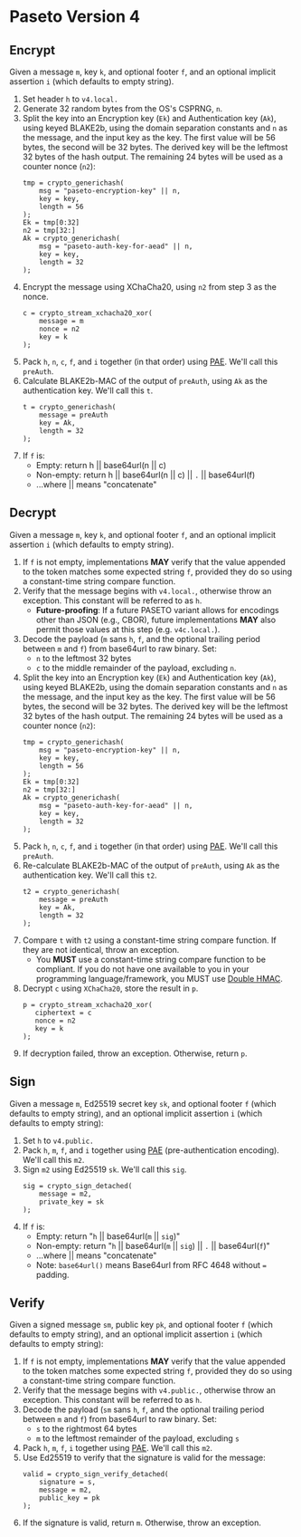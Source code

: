 # Paseto Version 4

## Encrypt

Given a message `m`, key `k`, and optional footer `f`, and an optional
implicit assertion `i` (which defaults to empty string).

1. Set header `h` to `v4.local.`
2. Generate 32 random bytes from the OS's CSPRNG, `n`.
3. Split the key into an Encryption key (`Ek`) and Authentication key (`Ak`),
   using keyed BLAKE2b, using the domain separation constants and `n` as the
   message, and the input key as the key. The first value will be 56 bytes,
   the second will be 32 bytes.
   The derived key will be the leftmost 32 bytes of the hash output.
   The remaining 24 bytes will be used as a counter nonce (`n2`):
   ```
   tmp = crypto_generichash(
       msg = "paseto-encryption-key" || n,
       key = key,
       length = 56
   );
   Ek = tmp[0:32]
   n2 = tmp[32:]
   Ak = crypto_generichash(
       msg = "paseto-auth-key-for-aead" || n,
       key = key,
       length = 32
   );
   ```
4. Encrypt the message using XChaCha20, using `n2` from step 3 as the nonce.
   ```
   c = crypto_stream_xchacha20_xor(
       message = m
       nonce = n2
       key = k
   );
   ```
5. Pack `h`, `n`, `c`, `f`, and `i` together (in that order) using
   [PAE](https://github.com/paragonie/paseto/blob/master/docs/01-Protocol-Versions/Common.md#authentication-padding).
   We'll call this `preAuth`.
6. Calculate BLAKE2b-MAC of the output of `preAuth`, using `Ak` as the
   authentication key. We'll call this `t`.
   ```
   t = crypto_generichash(
       message = preAuth
       key = Ak,
       length = 32
   );
   ```
7. If `f` is:
    * Empty: return h || base64url(n || c)
    * Non-empty: return h || base64url(n || c) || `.` || base64url(f)
    * ...where || means "concatenate"

## Decrypt

Given a message `m`, key `k`, and optional footer `f`, and an optional
implicit assertion `i` (which defaults to empty string).

1. If `f` is not empty, implementations **MAY** verify that the value appended
   to the token matches some expected string `f`, provided they do so using a
   constant-time string compare function.
2. Verify that the message begins with `v4.local.`, otherwise throw an
   exception. This constant will be referred to as `h`.
   * **Future-proofing**: If a future PASETO variant allows for encodings other
     than JSON (e.g., CBOR), future implementations **MAY** also permit those 
     values at this step (e.g. `v4c.local.`).
3. Decode the payload (`m` sans `h`, `f`, and the optional trailing period
   between `m` and `f`) from base64url to raw binary. Set:
    * `n` to the leftmost 32 bytes
    * `c` to the middle remainder of the payload, excluding `n`.
4. Split the key into an Encryption key (`Ek`) and Authentication key (`Ak`),
   using keyed BLAKE2b, using the domain separation constants and `n` as the
   message, and the input key as the key. The first value will be 56 bytes,
   the second will be 32 bytes.
   The derived key will be the leftmost 32 bytes of the hash output.
   The remaining 24 bytes will be used as a counter nonce (`n2`):
   ```
   tmp = crypto_generichash(
       msg = "paseto-encryption-key" || n,
       key = key,
       length = 56
   );
   Ek = tmp[0:32]
   n2 = tmp[32:]
   Ak = crypto_generichash(
       msg = "paseto-auth-key-for-aead" || n,
       key = key,
       length = 32
   );
   ```
4. Pack `h`, `n`, `c`, `f`, and `i` together (in that order) using
   [PAE](https://github.com/paragonie/paseto/blob/master/docs/01-Protocol-Versions/Common.md#authentication-padding).
   We'll call this `preAuth`.
5. Re-calculate BLAKE2b-MAC of the output of `preAuth`, using `Ak` as the
   authentication key. We'll call this `t2`.
   ```
   t2 = crypto_generichash(
       message = preAuth
       key = Ak,
       length = 32
   );
   ```
6. Compare `t` with `t2` using a constant-time string compare function. If they
   are not identical, throw an exception.
    * You **MUST** use a constant-time string compare function to be compliant.
      If you do not have one available to you in your programming language/framework,
      you MUST use [Double HMAC](https://paragonie.com/blog/2015/11/preventing-timing-attacks-on-string-comparison-with-double-hmac-strategy).
7. Decrypt `c` using `XChaCha20`, store the result in `p`.
   ```
   p = crypto_stream_xchacha20_xor(
      ciphertext = c
      nonce = n2
      key = k
   );
   ```
8. If decryption failed, throw an exception. Otherwise, return `p`.

## Sign

Given a message `m`, Ed25519 secret key `sk`, and
optional footer `f` (which defaults to empty string), and an optional
implicit assertion `i` (which defaults to empty string):

1. Set `h` to `v4.public.`
2. Pack `h`, `m`, `f`, and `i` together using
   [PAE](https://github.com/paragonie/paseto/blob/master/docs/01-Protocol-Versions/Common.md#authentication-padding)
   (pre-authentication encoding). We'll call this `m2`.
3. Sign `m2` using Ed25519 `sk`. We'll call this `sig`.
   ```
   sig = crypto_sign_detached(
       message = m2,
       private_key = sk
   );
   ```
4. If `f` is:
    * Empty: return "`h` || base64url(`m` || `sig`)"
    * Non-empty: return "`h` || base64url(`m` || `sig`) || `.` || base64url(`f`)"
    * ...where || means "concatenate"
    * Note: `base64url()` means Base64url from RFC 4648 without `=` padding.

## Verify

Given a signed message `sm`, public key `pk`, and optional footer `f`
(which defaults to empty string), and an optional
implicit assertion `i` (which defaults to empty string):

1. If `f` is not empty, implementations **MAY** verify that the value appended
   to the token matches some expected string `f`, provided they do so using a
   constant-time string compare function.
2. Verify that the message begins with `v4.public.`, otherwise throw an exception.
   This constant will be referred to as `h`.
3. Decode the payload (`sm` sans `h`, `f`, and the optional trailing period
   between `m` and `f`) from base64url to raw binary. Set:
    * `s` to the rightmost 64 bytes
    * `m` to the leftmost remainder of the payload, excluding `s`
4. Pack `h`, `m`, `f`, `i` together using
   [PAE](https://github.com/paragonie/paseto/blob/master/docs/01-Protocol-Versions/Common.md#authentication-padding).
   We'll call this `m2`.
5. Use Ed25519 to verify that the signature is valid for the message:
   ```
   valid = crypto_sign_verify_detached(
       signature = s,
       message = m2,
       public_key = pk
   );
   ```
6. If the signature is valid, return `m`. Otherwise, throw an exception.
